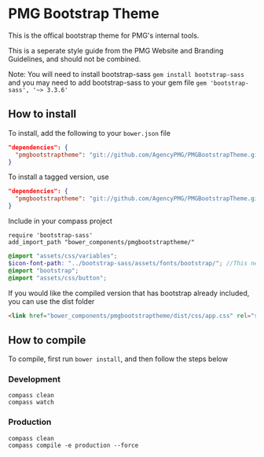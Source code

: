 # PMG Bootstrap Theme

This is the offical bootstrap theme for PMG's internal tools.

This is a seperate style guide from the PMG Website and Branding Guidelines,
and should not be combined.

Note: You will need to install bootstrap-sass `gem install bootstrap-sass` and you may need to add bootstrap-sass to your gem file `gem 'bootstrap-sass', '~> 3.3.6'`

## How to install

To install, add the following to your ```bower.json``` file

```json
"dependencies": {
  "pmgbootstraptheme": "git://github.com/AgencyPMG/PMGBootstrapTheme.git"
}
```

To install a tagged version, use

```json
"dependencies": {
  "pmgbootstraptheme": "git://github.com/AgencyPMG/PMGBootstrapTheme.git#v1.0.0"
}
```

Include in your compass project
```
require 'bootstrap-sass'
add_import_path "bower_components/pmgbootstraptheme/"
```

```scss
@import "assets/css/variables";
$icon-font-path: "../bootstrap-sass/assets/fonts/bootstrap/"; //This needs to point to the glyphicons fonts
@import "bootstrap";
@import "assets/css/button";
```

If you would like the compiled version that has bootstrap already included, you
can use the dist folder
```html
<link href="bower_components/pmgbootstraptheme/dist/css/app.css" rel="stylesheet" />
```


## How to compile

To compile, first run ```bower install```, and then follow the steps below

### Development
```
compass clean
compass watch
```

### Production
```
compass clean
compass compile -e production --force
```
